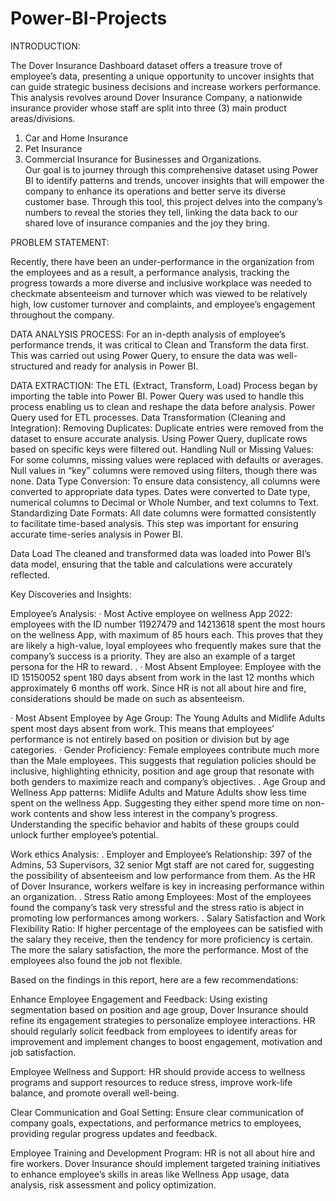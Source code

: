 # Power-BI-Projects

INTRODUCTION:

The Dover Insurance Dashboard dataset offers a treasure trove of employee’s data, presenting a unique opportunity to uncover insights that can guide strategic business decisions and increase workers performance. This analysis revolves around Dover Insurance Company, a nationwide insurance provider whose staff are split into three (3) main product areas/divisions.
1.	Car and Home Insurance
2.	Pet Insurance
3.	Commercial Insurance for Businesses and Organizations.  
Our goal is to journey through this comprehensive dataset using Power BI to identify patterns and trends, uncover insights that will empower the company to enhance its operations and better serve its diverse customer base. Through this tool, this project delves into the company’s numbers to reveal the stories they tell, linking the data back to our shared love of insurance companies and the joy they bring.

PROBLEM STATEMENT:

Recently, there have been an under-performance in the organization from the employees and as a result, a performance analysis, tracking the progress towards a more diverse and inclusive workplace was needed to checkmate absenteeism and turnover which was viewed to be relatively high, low customer turnover and complaints, and employee’s engagement throughout the company. 


DATA ANALYSIS PROCESS:
For an in-depth analysis of employee’s performance trends, it was critical to Clean and Transform the data first. This was carried out using Power Query, to ensure the data was well-structured and ready for analysis in Power BI.


DATA EXTRACTION:
The ETL (Extract, Transform, Load) Process began by importing the table into Power BI. Power Query was used to handle this process enabling us to clean and reshape the data before analysis.
Power Query used for ETL processes.
Data Transformation (Cleaning and Integration):
Removing Duplicates: Duplicate entries were removed from the dataset to ensure accurate analysis. Using Power Query, duplicate rows based on specific keys were filtered out.
Handling Null or Missing Values: For some columns, missing values were replaced with defaults or averages. Null values in “key” columns were removed using filters, though there was none. 
Data Type Conversion: To ensure data consistency, all columns were converted to appropriate data types. Dates were converted to Date type, numerical columns to Decimal or Whole Number, and text columns to Text.
Standardizing Date Formats: All date columns were formatted consistently to facilitate time-based analysis. This step was important for ensuring accurate time-series analysis in Power BI.

Data Load
The cleaned and transformed data was loaded into Power BI’s data model, ensuring that the table and calculations were accurately reflected.


Key Discoveries and Insights:

Employee’s Analysis:
· Most Active employee on wellness App 2022: employees with the ID number 11927479 and 14213618 spent the most hours on the wellness App, with maximum of 85 hours each. This proves that they are likely a high-value, loyal employees who frequently makes sure that the company’s success is a priority. They are also an example of a target persona for the HR to reward.
. · Most Absent Employee: Employee with the ID 15150052 spent 180 days absent from work in the last 12 months which approximately 6 months off work. Since HR is not all about hire and fire, considerations should be made on such as absenteeism. 


· Most Absent Employee by Age Group: The Young Adults and Midlife Adults spent most days absent from work. This means that employees’ performance is not entirely based on position or division but by age categories. 
· Gender Proficiency: Female employees contribute much more than the Male employees. This suggests that regulation policies should be inclusive, highlighting ethnicity, position and age group that resonate with both genders to maximize reach and company’s objectives. 
.   Age Group and Wellness App patterns: Midlife Adults and Mature Adults show less time spent on the wellness App. Suggesting they either spend more time on non-work contents and show less interest in the company’s progress. Understanding the specific behavior and habits of these groups could unlock further employee’s potential. 

Work ethics Analysis:
. Employer and Employee’s Relationship: 397 of the Admins, 53 Supervisors, 32 senior Mgt staff are not cared for, suggesting the possibility of absenteeism and low performance from them. As the HR of Dover Insurance, workers welfare is key in increasing performance within an organization. 
. Stress Ratio among Employees: Most of the employees found the company’s task very stressful and the stress ratio is abject in promoting low performances among workers. 
. Salary Satisfaction and Work Flexibility Ratio: If higher percentage of the employees can be satisfied with the salary they receive, then the tendency for more proficiency is certain. The more the salary satisfaction, the more the performance. Most of the employees also found the job not flexible.  
	

Based on the findings in this report, here are a few recommendations:

Enhance Employee Engagement and Feedback: Using existing segmentation based on position and age group, Dover Insurance should refine its engagement strategies to personalize employee interactions. HR should regularly solicit feedback from employees to identify areas for improvement and implement changes to boost engagement, motivation and job satisfaction.

Employee Wellness and Support: HR should provide access to wellness programs and support resources to reduce stress, improve work-life balance, and promote overall well-being. 

Clear Communication and Goal Setting: Ensure clear communication of company goals, expectations, and performance metrics to employees, providing regular progress updates and feedback.

Employee Training and Development Program: HR is not all about hire and fire workers. Dover Insurance should implement targeted training initiatives to enhance employee’s skills in areas like Wellness App usage, data analysis, risk assessment and policy optimization. 

